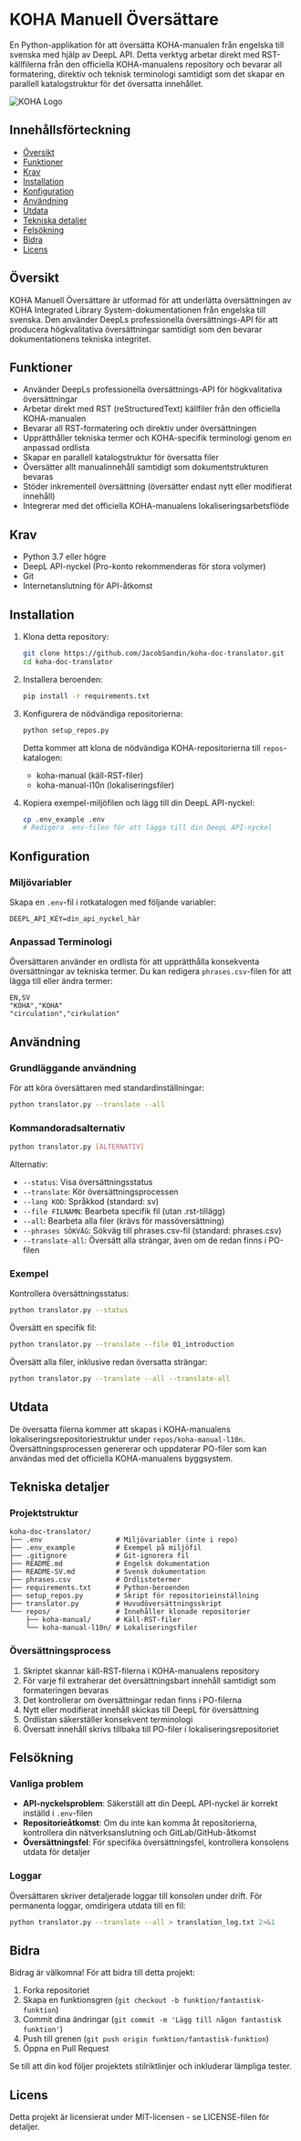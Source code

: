 # KOHA Manuell Översättare

En Python-applikation för att översätta KOHA-manualen från engelska till svenska med hjälp av DeepL API. Detta verktyg arbetar direkt med RST-källfilerna från den officiella KOHA-manualens repository och bevarar all formatering, direktiv och teknisk terminologi samtidigt som det skapar en parallell katalogstruktur för det översatta innehållet.

![KOHA Logo](https://koha-community.org/files/2013/09/cropped-kohabanner3.jpg)

## Innehållsförteckning

- [Översikt](#översikt)
- [Funktioner](#funktioner)
- [Krav](#krav)
- [Installation](#installation)
- [Konfiguration](#konfiguration)
- [Användning](#användning)
- [Utdata](#utdata)
- [Tekniska detaljer](#tekniska-detaljer)
- [Felsökning](#felsökning)
- [Bidra](#bidra)
- [Licens](#licens)

## Översikt

KOHA Manuell Översättare är utformad för att underlätta översättningen av KOHA Integrated Library System-dokumentationen från engelska till svenska. Den använder DeepLs professionella översättnings-API för att producera högkvalitativa översättningar samtidigt som den bevarar dokumentationens tekniska integritet.

## Funktioner

- Använder DeepLs professionella översättnings-API för högkvalitativa översättningar
- Arbetar direkt med RST (reStructuredText) källfiler från den officiella KOHA-manualen
- Bevarar all RST-formatering och direktiv under översättningen
- Upprätthåller tekniska termer och KOHA-specifik terminologi genom en anpassad ordlista
- Skapar en parallell katalogstruktur för översatta filer
- Översätter allt manualinnehåll samtidigt som dokumentstrukturen bevaras
- Stöder inkrementell översättning (översätter endast nytt eller modifierat innehåll)
- Integrerar med det officiella KOHA-manualens lokaliseringsarbetsflöde

## Krav

- Python 3.7 eller högre
- DeepL API-nyckel (Pro-konto rekommenderas för stora volymer)
- Git
- Internetanslutning för API-åtkomst

## Installation

1. Klona detta repository:
   ```bash
   git clone https://github.com/JacobSandin/koha-doc-translator.git
   cd koha-doc-translator
   ```

2. Installera beroenden:
   ```bash
   pip install -r requirements.txt
   ```

3. Konfigurera de nödvändiga repositorierna:
   ```bash
   python setup_repos.py
   ```
   Detta kommer att klona de nödvändiga KOHA-repositorierna till `repos`-katalogen:
   - koha-manual (käll-RST-filer)
   - koha-manual-l10n (lokaliseringsfiler)

4. Kopiera exempel-miljöfilen och lägg till din DeepL API-nyckel:
   ```bash
   cp .env_example .env
   # Redigera .env-filen för att lägga till din DeepL API-nyckel
   ```

## Konfiguration

### Miljövariabler

Skapa en `.env`-fil i rotkatalogen med följande variabler:

```
DEEPL_API_KEY=din_api_nyckel_här
```

### Anpassad Terminologi

Översättaren använder en ordlista för att upprätthålla konsekventa översättningar av tekniska termer. Du kan redigera `phrases.csv`-filen för att lägga till eller ändra termer:

```csv
EN,SV
"KOHA","KOHA"
"circulation","cirkulation"
```

## Användning

### Grundläggande användning

För att köra översättaren med standardinställningar:

```bash
python translator.py --translate --all
```

### Kommandoradsalternativ

```bash
python translator.py [ALTERNATIV]
```

Alternativ:
- `--status`: Visa översättningsstatus
- `--translate`: Kör översättningsprocessen
- `--lang KOD`: Språkkod (standard: sv)
- `--file FILNAMN`: Bearbeta specifik fil (utan .rst-tillägg)
- `--all`: Bearbeta alla filer (krävs för massöversättning)
- `--phrases SÖKVÄG`: Sökväg till phrases.csv-fil (standard: phrases.csv)
- `--translate-all`: Översätt alla strängar, även om de redan finns i PO-filen

### Exempel

Kontrollera översättningsstatus:
```bash
python translator.py --status
```

Översätt en specifik fil:
```bash
python translator.py --translate --file 01_introduction
```

Översätt alla filer, inklusive redan översatta strängar:
```bash
python translator.py --translate --all --translate-all
```

## Utdata

De översatta filerna kommer att skapas i KOHA-manualens lokaliseringsrepositoriestruktur under `repos/koha-manual-l10n`. Översättningsprocessen genererar och uppdaterar PO-filer som kan användas med det officiella KOHA-manualens byggsystem.

## Tekniska detaljer

### Projektstruktur

```
koha-doc-translator/
├── .env                  # Miljövariabler (inte i repo)
├── .env_example          # Exempel på miljöfil
├── .gitignore            # Git-ignorera fil
├── README.md             # Engelsk dokumentation
├── README-SV.md          # Svensk dokumentation
├── phrases.csv           # Ordlistetermer
├── requirements.txt      # Python-beroenden
├── setup_repos.py        # Skript för repositorieinställning
├── translator.py         # Huvudöversättningsskript
└── repos/                # Innehåller klonade repositorier
    ├── koha-manual/      # Käll-RST-filer
    └── koha-manual-l10n/ # Lokaliseringsfiler
```

### Översättningsprocess

1. Skriptet skannar käll-RST-filerna i KOHA-manualens repository
2. För varje fil extraherar det översättningsbart innehåll samtidigt som formateringen bevaras
3. Det kontrollerar om översättningar redan finns i PO-filerna
4. Nytt eller modifierat innehåll skickas till DeepL för översättning
5. Ordlistan säkerställer konsekvent terminologi
6. Översatt innehåll skrivs tillbaka till PO-filer i lokaliseringsrepositoriet

## Felsökning

### Vanliga problem

- **API-nyckelsproblem**: Säkerställ att din DeepL API-nyckel är korrekt inställd i `.env`-filen
- **Repositorieåtkomst**: Om du inte kan komma åt repositorierna, kontrollera din nätverksanslutning och GitLab/GitHub-åtkomst
- **Översättningsfel**: För specifika översättningsfel, kontrollera konsolens utdata för detaljer

### Loggar

Översättaren skriver detaljerade loggar till konsolen under drift. För permanenta loggar, omdirigera utdata till en fil:

```bash
python translator.py --translate --all > translation_log.txt 2>&1
```

## Bidra

Bidrag är välkomna! För att bidra till detta projekt:

1. Forka repositoriet
2. Skapa en funktionsgren (`git checkout -b funktion/fantastisk-funktion`)
3. Commit dina ändringar (`git commit -m 'Lägg till någon fantastisk funktion'`)
4. Push till grenen (`git push origin funktion/fantastisk-funktion`)
5. Öppna en Pull Request

Se till att din kod följer projektets stilriktlinjer och inkluderar lämpliga tester.

## Licens

Detta projekt är licensierat under MIT-licensen - se LICENSE-filen för detaljer.
